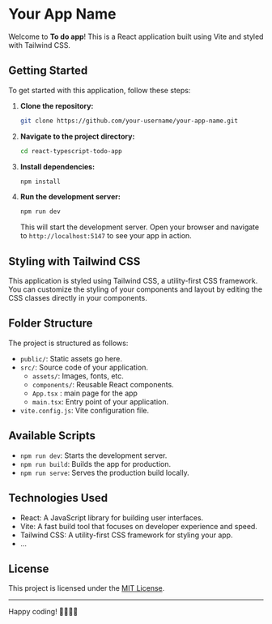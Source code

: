 # Your App Name

Welcome to **To do app**! This is a React application built using Vite and styled with Tailwind CSS.

## Getting Started

To get started with this application, follow these steps:

1. **Clone the repository:**

   ```bash
   git clone https://github.com/your-username/your-app-name.git
   ```

2. **Navigate to the project directory:**

   ```bash
   cd react-typescript-todo-app
   ```

3. **Install dependencies:**

   ```bash
   npm install
   ```

4. **Run the development server:**

   ```bash
   npm run dev
   ```

   This will start the development server. Open your browser and navigate to `http://localhost:5147` to see your app in action.

## Styling with Tailwind CSS

This application is styled using Tailwind CSS, a utility-first CSS framework. You can customize the styling of your components and layout by editing the CSS classes directly in your components.

## Folder Structure

The project is structured as follows:

- `public/`: Static assets go here.
- `src/`: Source code of your application.
  - `assets/`: Images, fonts, etc.
  - `components/`: Reusable React components.
  - `App.tsx` : main page for the app
  - `main.tsx`: Entry point of your application.
- `vite.config.js`: Vite configuration file.

## Available Scripts

- `npm run dev`: Starts the development server.
- `npm run build`: Builds the app for production.
- `npm run serve`: Serves the production build locally.

## Technologies Used

- React: A JavaScript library for building user interfaces.
- Vite: A fast build tool that focuses on developer experience and speed.
- Tailwind CSS: A utility-first CSS framework for styling your app.
- ...


## License

This project is licensed under the [MIT License](LICENSE).

---

Happy coding! 👩‍💻👨‍💻
